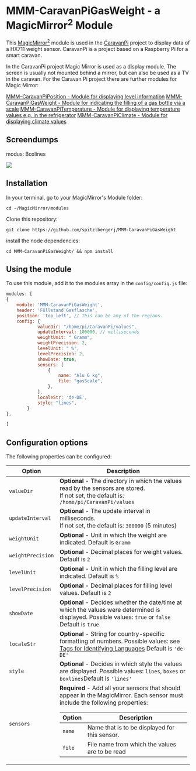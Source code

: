 # MMM-CaravanPiGasWeight - a MagicMirror<sup>2</sup> Module

This [MagicMirror<sup>2</sup>](https://github.com/MichMich/MagicMirror/) module is used in the [CaravanPi](https://github.com/spitzlbergerj/CaravanPi) project to display data of a HX711 weight sensor. CaravanPi is a project based on a Raspberry Pi for a smart caravan.

In the CaravanPi project Magic Mirror is used as a display module. The screen is usually not mounted behind a mirror, but can also be used as a TV in the caravan. For the Caravan Pi project there are further modules for Magic Mirror:

[MMM-CaravanPiPosition - Module for displaying level information](https://github.com/spitzlbergerj/MMM-CaravanPiPosition)
[MMM-CaravanPiGasWeight - Module for indicating the filling of a gas bottle via a scale](https://github.com/spitzlbergerj/MMM-CaravanPiGasWeight)
[MMM-CaravanPiTemperature - Module for displaying temperature values e.g. in the refrigerator](https://github.com/spitzlbergerj/MMM-CaravanPiTemperature)
[MMM-CaravanPiClimate - Module for displaying climate values](https://github.com/spitzlbergerj/MMM-CaravanPiClimate)

## Screendumps
modus: Boxlines

<img src="https://raw.githubusercontent.com/spitzlbergerj/MMM-CaravanPiGasWeight/master/img/MMM-CaravanPiGasWeight-Screendump-Boxlines.jpg">

## Installation
In your terminal, go to your MagicMirror's Module folder:
````
cd ~/MagicMirror/modules
````

Clone this repository:
````
git clone https://github.com/spitzlbergerj/MMM-CaravanPiGasWeight
````

install the node dependencies:
````
cd MMM-CaravanPiGasWeight/ && npm install
````

## Using the module

To use this module, add it to the modules array in the `config/config.js` file:
````javascript
modules: [
{
	module: 'MMM-CaravanPiGasWeight',
	header: 'Füllstand Gasflasche',
	position: 'top_left', // This can be any of the regions.
	config: {
        	valueDir: "/home/pi/CaravanPi/values",
        	updateInterval: 100000, // milliseconds
        	weightUnit: " Gramm",
        	weightPrecision: 2,
            levelUnit: " %",
        	levelPrecision: 2,
        	showDate: true,
        	sensors: [
            	{
                	name: "Alu 6 kg",
                	file: "gasScale",
            	},
        	],
        	localeStr: 'de-DE',
        	style: "lines",
    	}
},

]
````

## Configuration options

The following properties can be configured:

<table width="100%">
	<thead>
		<tr>
			<th>Option</th>
			<th width="100%">Description</th>
		</tr>
	</thead>
	<tbody>
		<tr>
			<td><code>valueDir</code></td>
			<td><b>Optional</b></code> - The directory in which the values read by the sensors are stored.
				<br/>If not set, the default is: <code>/home/pi/CaravanPi/values</code></td>
		</tr>
		<tr>
			<td><code>updateInterval</code></td>
			<td><b>Optional</b></code> - The update interval in milliseconds.<br/>
				If not set, the default is: <code>300000</code> (5 minutes)</td>
		</tr>
		<tr>
			<td><code>weightUnit</code></td>
			<td><b>Optional</b></code> - Unit in which the weight are indicated. Default is <code>Gramm</code></td>
		</tr>
        <tr>
			<td><code>weightPrecision</code></td>
			<td><b>Optional</b></code> - Decimal places for weight values. Default is <code>2</code></td>
		</tr>
		<tr>
			<td><code>levelUnit</code></td>
			<td><b>Optional</b></code> - Unit in which the filling level are indicated. Default is <code>%</code></td>
		</tr>
        <tr>
			<td><code>levelPrecision</code></td>
			<td><b>Optional</b></code> - Decimal places for filling level values. Default is <code>2</code></td>
		</tr>
        <tr>
			<td><code>showDate</code></td>
			<td><b>Optional</b></code> - Decides whether the date/time at which the values were determined is displayed. Possible values: <code>true</code> or <code>false</code> Default is <code>true</code></td>
		</tr>
		<tr>
			<td><code>localeStr</code></td>
			<td><b>Optional</b></code> - String for country-specific formatting of numbers. Possible values: see <a href="https://tools.ietf.org/html/rfc5646">Tags for Identifying Languages</a> Default is <code>'de-DE'</code></td>
		</tr>
		<tr>
			<td><code>style</code></td>
			<td><b>Optional</b></code> - Decides in which style the values are displayed. Possible values: <code>lines</code>, <code>boxes</code> or <code>boxlines</code>Default is <code>'lines'</code></td>
		</tr>
		<tr>
			<td><code>sensors</code></td>
			<td><b>Required</b> - Add all your sensors that should appear in the MagicMirror. Each sensor must include the following properties:
				<table width="100%">
					<thead>
						<tr>
							<th>Option</th>
							<th width="100%">Description</th>
						</tr>
					</thead>
					<tbody>
						<tr>
							<td><code>name</code></td>
							<td>Name that is to be displayed for this sensor.</td>
						</tr>
						<tr>
							<td><code>file</code></td>
							<td>File name from which the values are to be read</td>
						</tr>
						</tbody>
				</table>
			</td>
		</tr>
	</tbody>
</table>
